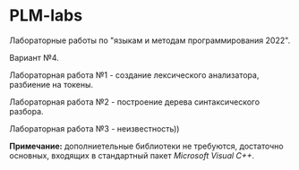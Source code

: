 # PLM-labs

Лабораторные работы по "языкам и методам программирования 2022".

Вариант №4.

Лабораторная работа №1 - создание лексического анализатора, разбиение на токены. 

Лабораторная работа №2 - построение дерева синтаксического разбора.

Лабораторная работа №3 - неизвестность))

<b>Примечание:</b> дополниетельные библиотеки не требуются, достаточно основных, входящих в стандартный пакет <i>Microsoft Visual C++</i>.
